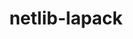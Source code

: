 ---
title: "netlib-lapack"
layout: cache
categories: [package, develop]
meta: {"versions": ["3.12.0", "3.12.1"], "compilers": ["gcc@=12.3.0"], "oss": ["ubuntu22.04"], "platforms": ["linux"], "targets": ["x86_64_v3"], "stacks": ["root", "tutorial"], "num_specs": 5, "num_specs_by_stack": {"tutorial": 5, "root": 5}}
spec_details: [{"hash": "4xswzrveezxeujexuftl2xryi4xj5thm", "compiler": "gcc@=12.3.0", "versions": ["3.12.0"], "os": "ubuntu22.04", "platform": "linux", "target": "x86_64_v3", "variants": ["build_system=cmake", "build_type=Release", "~external-blas", "generator=make", "~ipo", "+lapacke", "+pic", "+shared", "~xblas"], "stacks": ["tutorial", "root"], "size": "-", "tarball": "https://binaries.spack.io/develop/build_cache/linux-ubuntu22.04-x86_64_v3/gcc-12.3.0/netlib-lapack-3.12.0/linux-ubuntu22.04-x86_64_v3-gcc-12.3.0-netlib-lapack-3.12.0-4xswzrveezxeujexuftl2xryi4xj5thm.spack"}, {"hash": "6d2wqbq7a6utklqqchtvoevo35py7tay", "compiler": "gcc@=12.3.0", "versions": ["3.12.0"], "os": "ubuntu22.04", "platform": "linux", "target": "x86_64_v3", "variants": ["build_system=cmake", "build_type=Release", "~external-blas", "generator=make", "~ipo", "+lapacke", "+pic", "+shared", "~xblas"], "stacks": ["tutorial", "root"], "size": "-", "tarball": "https://binaries.spack.io/develop/build_cache/linux-ubuntu22.04-x86_64_v3/gcc-12.3.0/netlib-lapack-3.12.0/linux-ubuntu22.04-x86_64_v3-gcc-12.3.0-netlib-lapack-3.12.0-6d2wqbq7a6utklqqchtvoevo35py7tay.spack"}, {"hash": "ftj7uaenprmnetikck2sovnsodqcvkm5", "compiler": "gcc@=12.3.0", "versions": ["3.12.0"], "os": "ubuntu22.04", "platform": "linux", "target": "x86_64_v3", "variants": ["build_system=cmake", "build_type=Release", "~external-blas", "generator=make", "~ipo", "+lapacke", "+pic", "+shared", "~xblas"], "stacks": ["tutorial", "root"], "size": "-", "tarball": "https://binaries.spack.io/develop/build_cache/linux-ubuntu22.04-x86_64_v3/gcc-12.3.0/netlib-lapack-3.12.0/linux-ubuntu22.04-x86_64_v3-gcc-12.3.0-netlib-lapack-3.12.0-ftj7uaenprmnetikck2sovnsodqcvkm5.spack"}, {"hash": "pndzdpjy4qwar6xqhqaxrucyp7afsmum", "compiler": "gcc@=12.3.0", "versions": ["3.12.0"], "os": "ubuntu22.04", "platform": "linux", "target": "x86_64_v3", "variants": ["build_system=cmake", "build_type=Release", "~external-blas", "generator=make", "~ipo", "+lapacke", "+pic", "+shared", "~xblas"], "stacks": ["tutorial", "root"], "size": "-", "tarball": "https://binaries.spack.io/develop/build_cache/linux-ubuntu22.04-x86_64_v3/gcc-12.3.0/netlib-lapack-3.12.0/linux-ubuntu22.04-x86_64_v3-gcc-12.3.0-netlib-lapack-3.12.0-pndzdpjy4qwar6xqhqaxrucyp7afsmum.spack"}, {"hash": "gz7gzfs7knrgxfb2g3kusf4zznsytjum", "compiler": "gcc@=12.3.0", "versions": ["3.12.1"], "os": "ubuntu22.04", "platform": "linux", "target": "x86_64_v3", "variants": ["build_system=cmake", "build_type=Release", "~external-blas", "generator=make", "~ipo", "+lapacke", "patches=3059ebf,b1af8b6,e318340", "+pic", "+shared", "~xblas"], "stacks": ["tutorial", "root"], "size": "-", "tarball": "https://binaries.spack.io/develop/build_cache/linux-ubuntu22.04-x86_64_v3/gcc-12.3.0/netlib-lapack-3.12.1/linux-ubuntu22.04-x86_64_v3-gcc-12.3.0-netlib-lapack-3.12.1-gz7gzfs7knrgxfb2g3kusf4zznsytjum.spack"}]
---